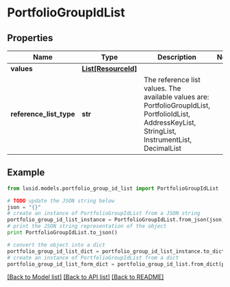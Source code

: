 # PortfolioGroupIdList


## Properties
Name | Type | Description | Notes
------------ | ------------- | ------------- | -------------
**values** | [**List[ResourceId]**](ResourceId.md) |  | 
**reference_list_type** | **str** | The reference list values. The available values are: PortfolioGroupIdList, PortfolioIdList, AddressKeyList, StringList, InstrumentList, DecimalList | 

## Example

```python
from lusid.models.portfolio_group_id_list import PortfolioGroupIdList

# TODO update the JSON string below
json = "{}"
# create an instance of PortfolioGroupIdList from a JSON string
portfolio_group_id_list_instance = PortfolioGroupIdList.from_json(json)
# print the JSON string representation of the object
print PortfolioGroupIdList.to_json()

# convert the object into a dict
portfolio_group_id_list_dict = portfolio_group_id_list_instance.to_dict()
# create an instance of PortfolioGroupIdList from a dict
portfolio_group_id_list_form_dict = portfolio_group_id_list.from_dict(portfolio_group_id_list_dict)
```
[[Back to Model list]](../README.md#documentation-for-models) [[Back to API list]](../README.md#documentation-for-api-endpoints) [[Back to README]](../README.md)


